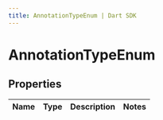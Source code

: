 ```yaml
---
title: AnnotationTypeEnum | Dart SDK
---
```


# AnnotationTypeEnum

## Properties
Name | Type | Description | Notes
------------ | ------------- | ------------- | -------------


